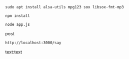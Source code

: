 ```
sudo apt install alsa-utils mpg123 sox libsox-fmt-mp3
```

```
npm install
```

```
node app.js
```

post

```
http://localhost:3000/say
```

text:text
